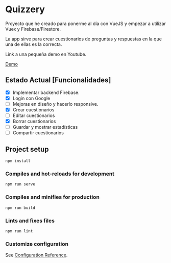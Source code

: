 # Quizzery

Proyecto que he creado para ponerme al día con VueJS y empezar a utilizar Vuex y Firebase/Firestore.

La app sirve para crear cuestionarios de preguntas y respuestas en la que una de ellas es la correcta.

Link a una pequeña demo en Youtube.

[Demo](https://youtu.be/i5sOK_a3IAM)

## Estado Actual [Funcionalidades]

- [x] Implementar backend Firebase.
- [x] Login con Google
- [ ] Mejoras en diseño y hacerlo responsive.
- [x] Crear cuestionarios
- [ ] Editar cuestionarios
- [x] Borrar cuestionarios
- [ ] Guardar y mostrar estadísticas
- [ ] Compartir cuestionarios

## Project setup
```
npm install
```

### Compiles and hot-reloads for development
```
npm run serve
```

### Compiles and minifies for production
```
npm run build
```

### Lints and fixes files
```
npm run lint
```

### Customize configuration
See [Configuration Reference](https://cli.vuejs.org/config/).
